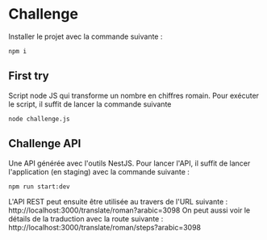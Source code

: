 # Challenge

Installer le projet avec la commande suivante :

```
npm i
```

## First try

Script node JS qui transforme un nombre en chiffres romain. Pour exécuter le script, il suffit de lancer la commande suivante

```
node challenge.js
```

## Challenge API

Une API générée avec l'outils NestJS. Pour lancer l'API, il suffit de lancer l'application (en staging) avec la commande suivante :

```
npm run start:dev
```

L'API REST peut ensuite être utilisée au travers de l'URL suivante : http://localhost:3000/translate/roman?arabic=3098
On peut aussi voir le détails de la traduction avec la route suivante : http://localhost:3000/translate/roman/steps?arabic=3098
